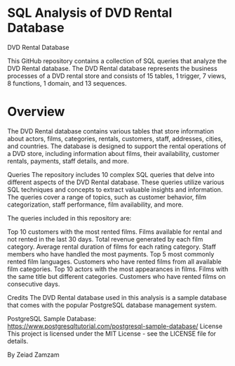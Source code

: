 # SQL Analysis of DVD Rental Database


DVD Rental Database

This GitHub repository contains a collection of SQL queries that analyze the DVD Rental database. The DVD Rental database represents the business processes of a DVD rental store and consists of 15 tables, 1 trigger, 7 views, 8 functions, 1 domain, and 13 sequences.

# Overview
The DVD Rental database contains various tables that store information about actors, films, categories, rentals, customers, staff, addresses, cities, and countries. The database is designed to support the rental operations of a DVD store, including information about films, their availability, customer rentals, payments, staff details, and more.

Queries
The repository includes 10 complex SQL queries that delve into different aspects of the DVD Rental database. These queries utilize various SQL techniques and concepts to extract valuable insights and information. The queries cover a range of topics, such as customer behavior, film categorization, staff performance, film availability, and more.

The queries included in this repository are:

Top 10 customers with the most rented films.
Films available for rental and not rented in the last 30 days.
Total revenue generated by each film category.
Average rental duration of films for each rating category.
Staff members who have handled the most payments.
Top 5 most commonly rented film languages.
Customers who have rented films from all available film categories.
Top 10 actors with the most appearances in films.
Films with the same title but different categories.
Customers who have rented films on consecutive days.

Credits
The DVD Rental database used in this analysis is a sample database that comes with the popular PostgreSQL database management system.

PostgreSQL Sample Database: https://www.postgresqltutorial.com/postgresql-sample-database/
License
This project is licensed under the MIT License - see the LICENSE file for details.

By Zeiad Zamzam
